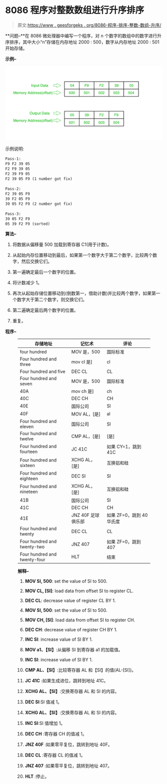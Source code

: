 # 8086 程序对整数数组进行升序排序

> 原文:[https://www . geesforgeks . org/8086-程序-排序-整数-数组-升序/](https://www.geeksforgeeks.org/8086-program-sort-integer-array-ascending/)

**问题–**在 8086 微处理器中编写一个程序，对 n 个数字的数组中的数字进行升序排序，其中大小“n”存储在内存地址 2000 : 500，数字从内存地址 2000 : 501 开始存储。

**示例–**

![](img/79f3d90267f046da473a8cc35dac8a9f.png)

示例说明:

```
Pass-1: 
F9 F2 39 05
F2 F9 39 05
F2 39 F9 05
F2 39 05 F9 (1 number got fix)

Pass-2: 
F2 39 05 F9
39 F2 05 F9
39 05 F2 F9 (2 number got fix)

Pass-3: 
39 05 F2 F9
05 39 F2 F9 (sorted)
```

**算法–**

1.  将数据从偏移量 500 加载到寄存器 C1(用于计数)。

2.  从起始内存位置移动到最后，如果第一个数字大于第二个数字，比较两个数字，然后交换它们。

3.  第一遍确定最后一个数字的位置。

4.  将计数减少 1。

5.  再次从起始存储位置移动到(倒数第一，借助计数)并比较两个数字，如果第一个数字大于第二个数字，则交换它们。

6.  第二遍确定最后两个数字的位置。

7.  重复。

**程序–**

<figure class="table">

| 存储地址 | 记忆术 | 评论 |
| --- | --- | --- |
| four hundred | MOV 是，500 | 国际标准 |
| Four hundred and three | mov cl 是] | cl |
| Four hundred and five | DEC CL | CL |
| Four hundred and seven | MOV 是，500 | 国际标准 |
| 40A | mov ch 是] | ch |
| 40C | DEC CH | CH |
| 40E | 国际公司 | SI |
| 40F | MOV AL，[是] | al |
| Four hundred and eleven | 国际公司 | SI |
| Four hundred and twelve | CMP AL，[是] | [是] |
| Four hundred and fourteen | JC 41C | 如果 CY=1，跳到 41C |
| Four hundred and sixteen | XCHG AL，[是] | 互换铝和硅 |
| Four hundred and eighteen | DEC SI | SI |
| Four hundred and nineteen | XCHG AL，[是] | 互换铝和硅 |
| 41B | 国际公司 | SI |
| 41C | DEC CH | CH |
| 41E | JNZ 40F 足球俱乐部 | 如果 ZF=0，跳到 40 华氏度 |
| Four hundred and twenty | DEC CL | CL |
| Four hundred and twenty-two | JNZ 407 | 如果 ZF=0，跳到 407 |
| Four hundred and twenty-four | HLT | 结束 |

**解释–**

1.  **MOV SI, 500**: set the value of SI to 500.
2.  **MOV CL, [SI]**: load data from offset SI to register CL.
3.  **DEC CL**: decrease value of register CL BY 1.
4.  **MOV SI, 500**: set the value of SI to 500.
5.  **MOV CH, [SI]**: load data from offset SI to register CH.
6.  **DEC CH**: decrease value of register CH BY 1.
7.  **INC SI**: increase value of SI BY 1.
8.  **MOV a1、【SI】**:从偏移 SI 到寄存器 a1 的加载值。

9.  **INC SI**: increase value of SI BY 1.
10.  **CMP AL、【SI】**:比较寄存器 AL 和【SI】的值(AL-[SI])。

11.  **JC 41C** :如果生成进位，跳转到地址 41C。

12.  **XCHG AL、【SI】**:交换寄存器 AL 和 SI 的内容。

13.  **DEC SI**:SI 值减 1。

14.  **XCHG AL、【SI】**:交换寄存器 AL 和 SI 的内容。

15.  **INC SI**:SI 值增加 1。

16.  **DEC CH** :寄存器 CH 的值减 1。

17.  **JNZ 40F** :如果零平复位，跳转到地址 40F。

18.  **DEC CL** :寄存器 CL 的值减 1。

19.  **JNZ 407** :如果零平复位，跳转到地址 407。

20.  **HLT** :停止。

</figure>